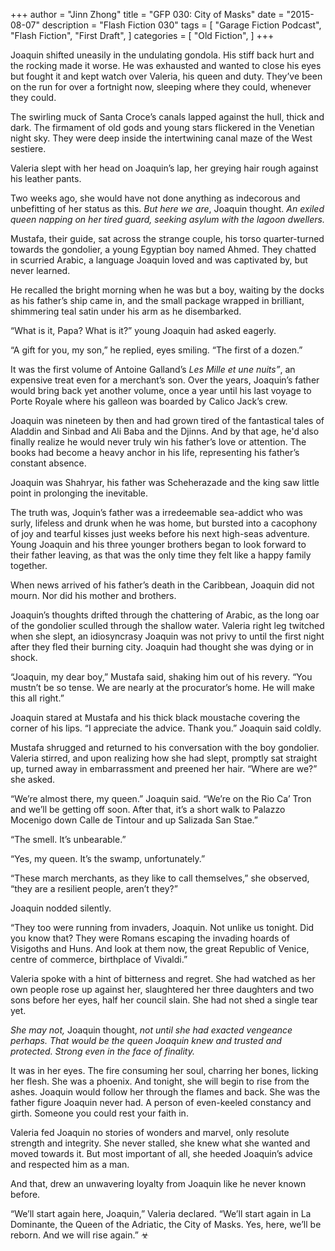 +++
author = "Jinn Zhong"
title = "GFP 030: City of Masks"
date = "2015-08-07"
description = "Flash Fiction 030"
tags = [
    "Garage Fiction Podcast",
    "Flash Fiction",
    "First Draft",
]
categories = [
    "Old Fiction",
]
+++

Joaquin shifted uneasily in the undulating gondola. His stiff back hurt and the rocking made it worse. He was exhausted and wanted to close his eyes but fought it and kept watch over Valeria, his queen and duty. They’ve been on the run for over a fortnight now, sleeping where they could, whenever they could.

The swirling muck of Santa Croce’s canals lapped against the hull, thick and dark. The firmament of old gods and young stars flickered in the Venetian night sky. They were deep inside the intertwining canal maze of the West sestiere.

Valeria slept with her head on Joaquin’s lap, her greying hair rough against his leather pants. 

Two weeks ago, she would have not done anything as indecorous and unbefitting of her status as this. _But here we are_, Joaquin thought. _An exiled queen napping on her tired guard, seeking asylum with the lagoon dwellers._

Mustafa, their guide, sat across the strange couple, his torso quarter-turned towards the gondolier, a young Egyptian boy named Ahmed. They chatted in scurried Arabic, a language Joaquin loved and was captivated by, but never learned. 

He recalled the bright morning when he was but a boy, waiting by the docks as his father’s ship came in, and the small package wrapped in brilliant, shimmering teal satin under his arm as he disembarked. 

“What is it, Papa? What is it?” young Joaquin had asked eagerly.

“A gift for you, my son,” he replied, eyes smiling. “The first of a dozen.”

It was the first volume of Antoine Galland’s _Les Mille et une nuits”_, an expensive treat even for a merchant’s son. Over the years, Joaquin’s father would bring back yet another volume, once a year until his last voyage to Porte Royale where his galleon was boarded by Calico Jack’s crew.

Joaquin was nineteen by then and had grown tired of the fantastical tales of Aladdin and Sinbad and Ali Baba and the Djinns. And by that age, he'd also finally realize he would never truly win his father’s love or attention. The books had become a heavy anchor in his life, representing his father’s constant absence.

Joaquin was Shahryar, his father was Scheherazade and the king saw little point in prolonging the inevitable.

The truth was, Joquin’s father was a irredeemable sea-addict who was surly, lifeless and drunk when he was home, but bursted into a cacophony of joy and tearful kisses just weeks before his next high-seas adventure. Young Joaquin and his three younger brothers began to look forward to their father leaving, as that was the only time they felt like a happy family together.

When news arrived of his father’s death in the Caribbean, Joaquin did not mourn. Nor did his mother and brothers.

Joaquin’s thoughts drifted through the chattering of Arabic, as the long oar of the gondolier sculled through the shallow water. Valeria right leg twitched when she slept, an idiosyncrasy Joaquin was not privy to until the first night after they fled their burning city. Joaquin had thought she was dying or in shock.

“Joaquin, my dear boy,” Mustafa said, shaking him out of his revery. “You mustn’t be so tense. We are nearly at the procurator’s home. He will make this all right.”

Joaquin stared at Mustafa and his thick black moustache covering the corner of his lips. “I appreciate the advice. Thank you.” Joaquin said coldly.

Mustafa shrugged and returned to his conversation with the boy gondolier. Valeria stirred, and upon realizing how she had slept, promptly sat straight up, turned away in embarrassment and preened her hair. “Where are we?” she asked.

“We’re almost there, my queen.” Joaquin said. “We’re on the Rio Ca’ Tron and we’ll be getting off soon. After that, it’s a short walk to Palazzo Mocenigo down Calle de Tintour and up Salizada San Stae.”

“The smell. It’s unbearable.”

“Yes, my queen. It’s the swamp, unfortunately.”

“These march merchants, as they like to call themselves,” she observed, “they are a resilient people, aren’t they?”

Joaquin nodded silently.

“They too were running from invaders, Joaquin. Not unlike us tonight. Did you know that? They were Romans escaping the invading hoards of Visigoths and Huns. And look at them now, the great Republic of Venice, centre of commerce, birthplace of Vivaldi.”

Valeria spoke with a hint of bitterness and regret. She had watched as her own people rose up against her, slaughtered her three daughters and two sons before her eyes, half her council slain. She had not shed a single tear yet. 

_She may not,_ Joaquin thought, _not until she had exacted vengeance perhaps. That would be the queen Joaquin knew and trusted and protected. Strong even in the face of finality._

It was in her eyes. The fire consuming her soul, charring her bones, licking her flesh. She was a phoenix. And tonight, she will begin to rise from the ashes. Joaquin would follow her through the flames and back. She was the father figure Joaquin never had. A person of even-keeled constancy and girth. Someone you could rest your faith in.

Valeria fed Joaquin no stories of wonders and marvel, only resolute strength and integrity. She never stalled, she knew what she wanted and moved towards it. But most important of all, she heeded Joaquin’s advice and respected him as a man.

And that, drew an unwavering loyalty from Joaquin like he never known before.

“We’ll start again here, Joaquin,” Valeria declared. “We’ll start again in La Dominante, the Queen of the Adriatic, the City of Masks. Yes, here, we’ll be reborn. And we will rise again.” ☣
